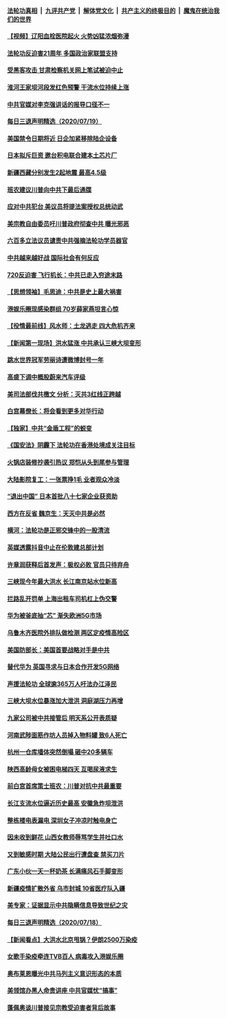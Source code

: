 ####  [法轮功真相](../../../../basic/blob/master/README.md?t=07201831) &nbsp;|&nbsp; [九评共产党](../../../../9ping.md/blob/master/README.md?t=07201831) &nbsp;|&nbsp; [解体党文化](../../../../jtdwh.md/blob/master/README.md?t=07201831)  &nbsp;|&nbsp; [共产主义的终极目的](../../../../gczydzjmd.md/blob/master/README.md?t=07201831) &nbsp;|&nbsp; [魔鬼在统治我们的世界](../../../../mgztzwmdsj.md/blob/master/README.md?t=07201831) 

#### [【视频】辽阳血栓医院起火 火势凶猛浓烟弥漫](../pages/nsc413/n12269384.md?t=07201831) 


#### [法轮功反迫害21周年 多国政治家联盟支持](../pages/nsc413/n12269315.md?t=07201831) 

#### [受黑客攻击 甘肃检察机关网上笔试被迫中止](../pages/nsc413/n12269232.md?t=07201831) 

#### [淮河王家坝河段发红色预警 干流水位持续上涨](../pages/nsc413/n12269139.md?t=07201831) 

#### [中共官媒对李克强讲话的报导口径不一](../pages/nsc413/n12268960.md?t=07201831) 

#### [每日三退声明精选（2020/07/19）](../pages/nsc413/n12268830.md?t=07201831) 

#### [美国禁令日期将近 日企加紧移除陆企设备](../pages/nsc413/n12268259.md?t=07201831) 

#### [日本拟斥巨资 邀台积电联合建本土芯片厂](../pages/nsc413/n12267897.md?t=07201831) 

#### [新疆西藏分别发生2起地震 最高4.5级](../pages/nsc413/n12268652.md?t=07201831) 

#### [班农建议川普向中共下最后通牒](../pages/nsc413/n12268269.md?t=07201831) 

#### [应对中共犯台 美议员将提法案授权总统动武](../pages/nsc413/n12266061.md?t=07201831) 

#### [美宗教自由委员吁川普政府彻查中共 曝光邪恶](../pages/nsc413/n12268480.md?t=07201831) 

#### [六百多立法议员谴责中共强摘法轮功学员器官](../pages/nsc413/n12268388.md?t=07201831) 

#### [中共越来越好战 国际社会有何反应](../pages/nsc413/n12268257.md?t=07201831) 

#### [720反迫害 飞行机长：中共已走入穷途末路](../pages/nsc413/n12268458.md?t=07201831) 

#### [【思想领袖】毛思迪：中共是史上最大祸害](../pages/nsc413/n11934112.md?t=07201831) 

#### [港娱乐圈现感染群组 70岁薛家燕坦言心惊](../pages/nsc413/n12268045.md?t=07201831) 

#### [【役情最前线】风水师：土龙逃走 四大危机齐来](../pages/nsc413/n12267854.md?t=07201831) 

#### [【新闻第一现场】洪水猛涨 中共承认三峡大坝变形](../pages/nsc413/n12268109.md?t=07201831) 

#### [跳水世界冠军劳丽诗遭微博封号一年](../pages/nsc413/n12267808.md?t=07201831) 

#### [高盛下调中概股蔚来汽车评级](../pages/nsc413/n12267983.md?t=07201831) 

#### [美司法部伐共檄文 分析：灭共3红线正跨越](../pages/nsc413/n12268066.md?t=07201831) 

#### [白宫幕僚长：将会看到更多对华行动](../pages/nsc413/n12267998.md?t=07201831) 

#### [【独家】中共“金盾工程”的蜕变](../pages/nsc413/n12264461.md?t=07201831) 

#### [《国安法》阴霾下 法轮功在香港处境成关注目标](../pages/nsc413/n12267969.md?t=07201831) 

#### [火锅店装修抄袭引热议 郑恺从头到尾参与管理](../pages/nsc413/n12267717.md?t=07201831) 

#### [大陆影院复工：一张票挣1毛 业者观众冷淡](../pages/nsc413/n12267642.md?t=07201831) 

#### [“退出中国” 日本首批八十七家企业获资助](../pages/nsc413/n12267649.md?t=07201831) 

#### [西方在反省 魏京生：天灭中共是必然](../pages/nsc413/n12267486.md?t=07201831) 

#### [横河：法轮功是正邪交锋中的一股清流](../pages/nsc413/n12266762.md?t=07201831) 

#### [英媒透露抖音中止在伦敦建总部计划](../pages/nsc413/n12267511.md?t=07201831) 

#### [许章润获释后首发声：极权必败 官员只待弃舟](../pages/nsc413/n12267484.md?t=07201831) 

#### [三峡现今年最大洪水 长江南京站水位新高](../pages/nsc413/n12266985.md?t=07201831) 


#### [拦路乱开罚单 上海出租车司机杠上伪交警](../pages/nsc413/n12267324.md?t=07201831) 

#### [华为被釜底抽“芯” 渐失欧洲5G市场](../pages/nsc413/n12259390.md?t=07201831) 

#### [乌鲁木齐医院外排队做检测 两区定疫情高险区](../pages/nsc413/n12267244.md?t=07201831) 

#### [美国防部长：美国首要战略对手是中共](../pages/nsc413/n12267328.md?t=07201831) 

#### [替代华为 英国寻求与日本合作开发5G网络](../pages/nsc413/n12267318.md?t=07201831) 

#### [声援法轮功 全球逾365万人吁法办江泽民](../pages/nsc413/n12263148.md?t=07201831) 

#### [三峡大坝水位暴涨加大泄洪 洞庭湖压力再增](../pages/nsc413/n12266965.md?t=07201831) 

#### [九家公司被中共接管后 明天系公开表质疑](../pages/nsc413/n12266609.md?t=07201831) 

#### [河南武陟面筋作坊人员掉入物料罐 致6人死亡](../pages/nsc413/n12267060.md?t=07201831) 

#### [杭州一仓库墙体突然倒塌 砸中20多辆车](../pages/nsc413/n12267022.md?t=07201831) 

#### [陕西高龄母女被困电梯四天 互喝尿液求生](../pages/nsc413/n12267032.md?t=07201831) 

#### [前白宫首席策士班农：川普对抗中共最重要](../pages/nsc413/n12266511.md?t=07201831) 

#### [长江支流水位逼近历史最高 安徽急炸坝泄洪](../pages/nsc413/n12266809.md?t=07201831) 

#### [整栋楼电表漏电 深圳女子冲凉时触电身亡](../pages/nsc413/n12266996.md?t=07201831) 

#### [因未收到鲜花 山西女教师辱骂学生并吐口水](../pages/nsc413/n12266921.md?t=07201831) 

#### [又到敏感时期 大陆公民出行遭盘查 禁买刀片](../pages/nsc413/n12266810.md?t=07201831) 

#### [广东小伙一天一杯奶茶 长满痛风石手脚变形](../pages/nsc413/n12266838.md?t=07201831) 

#### [新疆疫情扩散外省 乌市封城 10省医疗队入疆](../pages/nsc413/n12266344.md?t=07201831) 

#### [美专家：证据显示中共隐瞒信息导致世纪之灾](../pages/nsc413/n12266600.md?t=07201831) 

#### [每日三退声明精选（2020/07/18）](../pages/nsc413/n12266757.md?t=07201831) 

#### [【新闻看点】大洪水北京甩锅？伊朗2500万染疫](../pages/nsc413/n12266091.md?t=07201831) 

#### [女歌手染疫牵连TVB百人 病毒攻入港娱乐圈](../pages/nsc413/n12266356.md?t=07201831) 

#### [奥布莱恩曝光中共马列主义意识形态的本质](../pages/nsc413/n12266360.md?t=07201831) 

#### [美领馆办黑人命贵讲座 中共官媒忧“搞事”](../pages/nsc413/n12266058.md?t=07201831) 

#### [蓬佩奥谈川普接见宗教受迫害者背后故事](../pages/nsc413/n12265894.md?t=07201831) 

